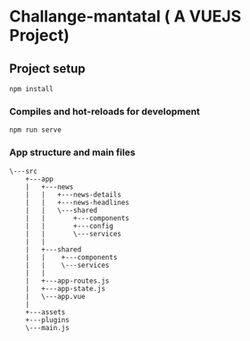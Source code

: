 # Challange-mantatal ( A VUEJS Project) 

## Project setup
```
npm install
```

### Compiles and hot-reloads for development
```
npm run serve
```

### App structure and main files
```
\---src
    +---app
    |   +---news
    |   |   +---news-details
    |   |   +---news-headlines
    |   |   \---shared
    |   |       +---components
    |   |       +---config
    |   |       \---services
    |   |
    |   +---shared
    |   |    +---components
    |   |    \---services
    |   |
    |   +---app-routes.js 
    |   +---app-state.js
    |   \---app.vue    
    |   
    +---assets
    +---plugins
    \---main.js
```



